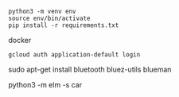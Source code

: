 



```
python3 -m venv env
source env/bin/activate
pip install -r requirements.txt
```

docker

```
gcloud auth application-default login
```

sudo apt-get install bluetooth bluez-utils blueman

python3 -m elm -s car
